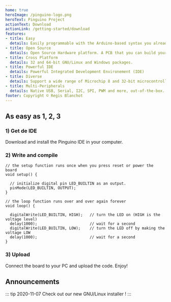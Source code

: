 ```yaml
---
home: true
heroImage: /pinguino-logo.png
heroText: Pinguino Project
actionText: Download
actionLink: /getting-started/download
features:
- title: Easy
  details: Easily programmable with the Arduino-based syntax you already know.
- title: Open Source
  details: Open Source Hardware platform. A PCB that you can build yourself.
- title: Cross Platform
  details: 32 and 64-bit GNU/Linux and Windows packages.
- title: Powerful IDE
  details: Powerful Integrated Development Environement (IDE)
- title: Diverse
  details: Support a wide range of Microchip 8 and 32-bit microcontrollers.
- title: Multi-Peripherals
  details: Native USB, Serial, I2C, SPI, PWM and more, out-of-the-box.
footer: Copyright © Regis Blanchot
---
```


## As easy as 1, 2, 3

### 1) Get de IDE

Download and install the Pinguino IDE in your computer.

### 2) Write and compile

```processing
// the setup function runs once when you press reset or power the board
void setup() {

  // initialize digital pin LED_BUILTIN as an output.
  pinMode(LED_BUILTIN, OUTPUT);
}

// the loop function runs over and over again forever
void loop() {

  digitalWrite(LED_BUILTIN, HIGH);   // turn the LED on (HIGH is the voltage level)
  delay(1000);                       // wait for a second
  digitalWrite(LED_BUILTIN, LOW);    // turn the LED off by making the voltage LOW
  delay(1000);                       // wait for a second
}
```

### 3) Upload

Connect the board to your PC and upload the code. Enjoy!

## Announcements

::: tip 2020-11-07
Check out our new GNU/Linux installer !
:::

